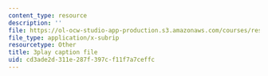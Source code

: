 ```yaml
---
content_type: resource
description: ''
file: https://ol-ocw-studio-app-production.s3.amazonaws.com/courses/res-6-012-introduction-to-probability-spring-2018/cd3ade2d311e287f397cf11f7a7ceffc_ZWo1XgAQE5k.srt
file_type: application/x-subrip
resourcetype: Other
title: 3play caption file
uid: cd3ade2d-311e-287f-397c-f11f7a7ceffc
---
```

